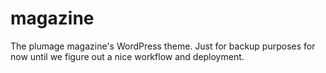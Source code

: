 # magazine

The plumage magazine's WordPress theme. Just for backup purposes for now until we figure out a nice workflow and deployment.
